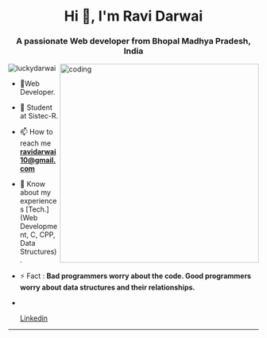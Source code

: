 <h1 align="center">Hi 👋, I'm Ravi Darwai</h1>
<h3 align="center">A passionate Web developer from Bhopal Madhya Pradesh, India</h3> 
<img align="right" alt="coding" width="400" src="https://cdn.dribbble.com/users/2131993/screenshots/4948736/thoughtworks-gif_dribbble.gif"

<p align="left"> <img src="https://komarev.com/ghpvc/?username=luckydarwai&label=Profile%20views&color=0e75b6&style=flat" alt="luckydarwai" /> </p>
 
- 🌱Web Developer.
- 🔭 Student at Sistec-R.
- 📫 How to reach me **ravidarwai10@gmail.com**
- 📄 Know about my experiences [Tech.](Web Development, C, CPP, Data Structures).

- ⚡ Fact : **Bad programmers worry about the code. Good programmers worry about data structures and their relationships.**
- <ul> 
<a href = "https://www.linkedin.com/luckydarwai">Linkedin</a>
</ul>

<hr>

